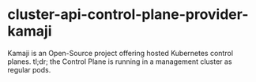 # cluster-api-control-plane-provider-kamaji
Kamaji is an Open-Source project offering hosted Kubernetes control planes. tl;dr; the Control Plane is running in a management cluster as regular pods.
